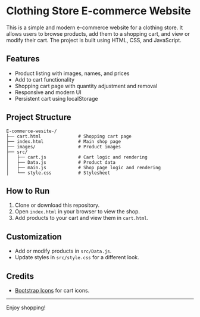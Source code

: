# Clothing Store E-commerce Website

This is a simple and modern e-commerce website for a clothing store. It allows users to browse products, add them to a shopping cart, and view or modify their cart. The project is built using HTML, CSS, and JavaScript.

## Features
- Product listing with images, names, and prices
- Add to cart functionality
- Shopping cart page with quantity adjustment and removal
- Responsive and modern UI
- Persistent cart using localStorage

## Project Structure
```
E-commerce-wesite-/
├── cart.html              # Shopping cart page
├── index.html             # Main shop page
├── images/                # Product images
├── src/
│   ├── cart.js            # Cart logic and rendering
│   ├── Data.js            # Product data
│   ├── main.js            # Shop page logic and rendering
│   └── style.css          # Stylesheet
```

## How to Run
1. Clone or download this repository.
2. Open `index.html` in your browser to view the shop.
3. Add products to your cart and view them in `cart.html`.

## Customization
- Add or modify products in `src/Data.js`.
- Update styles in `src/style.css` for a different look.

## Credits
- [Bootstrap Icons](https://icons.getbootstrap.com/) for cart icons.

---
Enjoy shopping!
